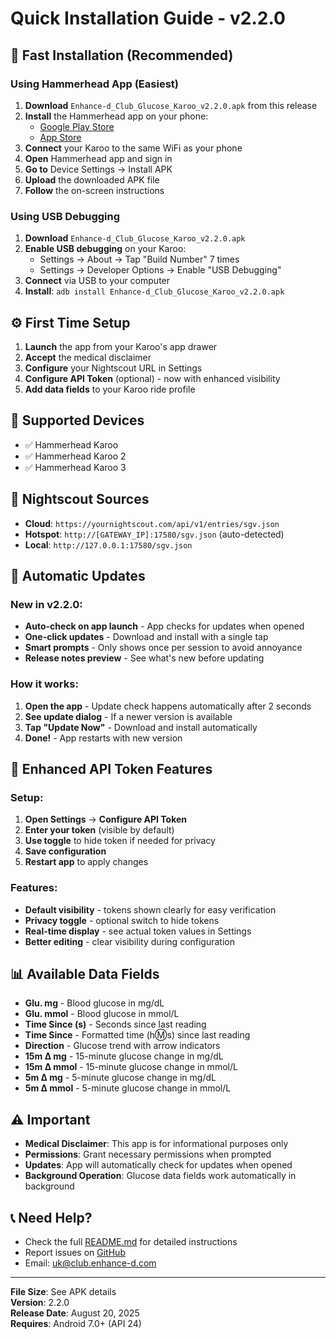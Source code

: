 # Quick Installation Guide - v2.2.0

## 🚀 Fast Installation (Recommended)

### Using Hammerhead App (Easiest)

1. **Download** `Enhance-d_Club_Glucose_Karoo_v2.2.0.apk` from this release
2. **Install** the Hammerhead app on your phone:
   - [Google Play Store](https://play.google.com/store/apps/details?id=io.hammerhead.karoo)
   - [App Store](https://apps.apple.com/us/app/hammerhead-karoo/id1441752191)
3. **Connect** your Karoo to the same WiFi as your phone
4. **Open** Hammerhead app and sign in
5. **Go to** Device Settings → Install APK
6. **Upload** the downloaded APK file
7. **Follow** the on-screen instructions

### Using USB Debugging

1. **Download** `Enhance-d_Club_Glucose_Karoo_v2.2.0.apk`
2. **Enable USB debugging** on your Karoo:
   - Settings → About → Tap "Build Number" 7 times
   - Settings → Developer Options → Enable "USB Debugging"
3. **Connect** via USB to your computer
4. **Install**: `adb install Enhance-d_Club_Glucose_Karoo_v2.2.0.apk`

## ⚙️ First Time Setup

1. **Launch** the app from your Karoo's app drawer
2. **Accept** the medical disclaimer
3. **Configure** your Nightscout URL in Settings
4. **Configure API Token** (optional) - now with enhanced visibility
5. **Add data fields** to your Karoo ride profile

## 📱 Supported Devices

- ✅ Hammerhead Karoo
- ✅ Hammerhead Karoo 2
- ✅ Hammerhead Karoo 3

## 🔗 Nightscout Sources

- **Cloud**: `https://yournightscout.com/api/v1/entries/sgv.json`
- **Hotspot**: `http://[GATEWAY_IP]:17580/sgv.json` (auto-detected)
- **Local**: `http://127.0.0.1:17580/sgv.json`

## 🔄 Automatic Updates

### New in v2.2.0:

- **Auto-check on app launch** - App checks for updates when opened
- **One-click updates** - Download and install with a single tap
- **Smart prompts** - Only shows once per session to avoid annoyance
- **Release notes preview** - See what's new before updating

### How it works:

1. **Open the app** - Update check happens automatically after 2 seconds
2. **See update dialog** - If a newer version is available
3. **Tap "Update Now"** - Download and install automatically
4. **Done!** - App restarts with new version

## 🔐 Enhanced API Token Features

### Setup:

1. **Open Settings** → **Configure API Token**
2. **Enter your token** (visible by default)
3. **Use toggle** to hide token if needed for privacy
4. **Save configuration**
5. **Restart app** to apply changes

### Features:

- **Default visibility** - tokens shown clearly for easy verification
- **Privacy toggle** - optional switch to hide tokens
- **Real-time display** - see actual token values in Settings
- **Better editing** - clear visibility during configuration

## 📊 Available Data Fields

- **Glu. mg** - Blood glucose in mg/dL
- **Glu. mmol** - Blood glucose in mmol/L
- **Time Since (s)** - Seconds since last reading
- **Time Since** - Formatted time (h:m:s) since last reading
- **Direction** - Glucose trend with arrow indicators
- **15m Δ mg** - 15-minute glucose change in mg/dL
- **15m Δ mmol** - 15-minute glucose change in mmol/L
- **5m Δ mg** - 5-minute glucose change in mg/dL
- **5m Δ mmol** - 5-minute glucose change in mmol/L

## ⚠️ Important

- **Medical Disclaimer**: This app is for informational purposes only
- **Permissions**: Grant necessary permissions when prompted
- **Updates**: App will automatically check for updates when opened
- **Background Operation**: Glucose data fields work automatically in background

## 📞 Need Help?

- Check the full [README.md](../../README.md) for detailed instructions
- Report issues on [GitHub](https://github.com/haspden/Enhance_d_Club_Glucose_Karoo/issues)
- Email: uk@club.enhance-d.com

---

**File Size**: See APK details  
**Version**: 2.2.0  
**Release Date**: August 20, 2025  
**Requires**: Android 7.0+ (API 24)
